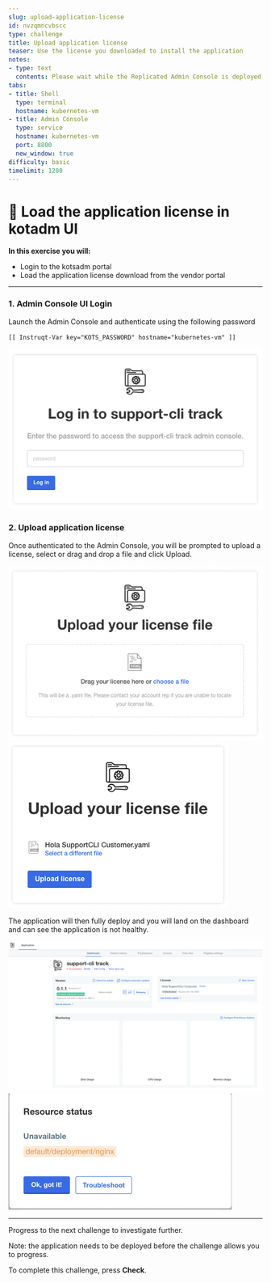 ```yaml
---
slug: upload-application-license
id: nvzqmncvbscc
type: challenge
title: Upload application license
teaser: Use the license you downloaded to install the application
notes:
- type: text
  contents: Please wait while the Replicated Admin Console is deployed
tabs:
- title: Shell
  type: terminal
  hostname: kubernetes-vm
- title: Admin Console
  type: service
  hostname: kubernetes-vm
  port: 8800
  new_window: true
difficulty: basic
timelimit: 1200
---
```


👋 Load the application license in kotadm UI
============================================

**In this exercise you will:**

 * Login to the kotsadm portal
 * Load the application license download from the vendor portal

***

### 1. Admin Console UI Login

Launch the Admin Console and authenticate using the following password

```
[[ Instruqt-Var key="KOTS_PASSWORD" hostname="kubernetes-vm" ]]

```

![supportcli-kotsadm-login1](../assets/supportcli-kotsadm-login.png)


### 2. Upload application license

Once authenticated to the Admin Console, you will be prompted to upload a license, select or drag and drop a file and click Upload.

![supportcli-kotsadm-lic-ul1](../assets/supportcli-kotsadm-lic-ul1.png)
![supportcli-kotsadm-lic-ul2](../assets/supportcli-kotsadm-lic-ul2.png)

The application will then fully deploy and you will land on the dashboard and can see the application is not healthy.

![supportcli-kotsadm-dash-broken1](../assets/supportcli-kotsadm-dash-broken1.png)
![supportcli-kotsadm-status-broken](../assets/supportcli-kotsadm-status-broken.png)


***
Progress to the next challenge to investigate further.

Note: the application needs to be deployed before the challenge allows you to progress.

To complete this challenge, press **Check**.

